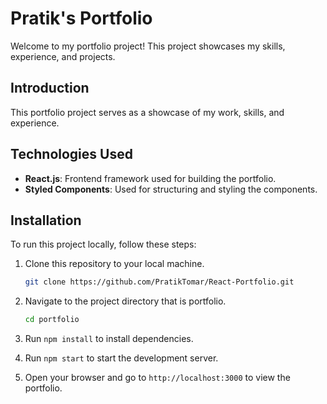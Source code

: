 # Pratik's Portfolio

Welcome to my portfolio project! This project showcases my skills, experience, and projects.

## Introduction

This portfolio project serves as a showcase of my work, skills, and experience.

## Technologies Used

- **React.js**: Frontend framework used for building the portfolio.
- **Styled Components**: Used for structuring and styling the components.

## Installation

To run this project locally, follow these steps:

1. Clone this repository to your local machine.

    ```bash
    git clone https://github.com/PratikTomar/React-Portfolio.git
    ```

2. Navigate to the project directory that is portfolio.

    ```bash
    cd portfolio
    ```

3. Run `npm install` to install dependencies.
4. Run `npm start` to start the development server.
5. Open your browser and go to `http://localhost:3000` to view the portfolio.
